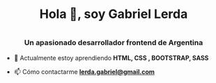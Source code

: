 <h1 align="center">Hola 👋, soy Gabriel Lerda</h1><h1 align="center">
<h3 align="center">Un apasionado desarrollador frontend de Argentina</h3>

- 🌱 Actualmente estoy aprendiendo **HTML, CSS , BOOTSTRAP, SASS**

- 📫 Cómo contactarme **lerda.gabriel@gmail.com**




